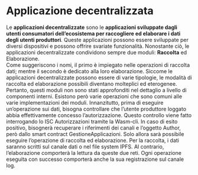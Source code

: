 # Applicazione decentralizzata
Le <strong>applicazioni decentralizzate</strong> sono le <strong>applicazioni sviluppate dagli utenti consumatori dell’ecosistema per raccogliere ed elaborare i dati degli utenti produttori</strong>. Queste applicazioni possono essere sviluppate per diversi dispositivi e possono offrire svariate funzionalità. Nonostante ciò, le applicazioni decentralizzate condividono sempre due moduli: <strong>Raccolta</strong> ed </strong>Elaborazione</strong>. 
<br>Come suggeriscono i nomi, il primo è impiegato nelle operazioni di raccolta dati; mentre il secondo è dedicato alla loro elaborazione. Siccome le applicazioni decentralizzate possono essere di varie tipologie, le modalità di raccolta ed elaborazione possibili diventano molteplici ed eterogenee. Pertanto, questi moduli non sono stati approfonditi nel dettaglio a livello di componenti interni. Esistono però varie operazioni che sono comuni alle varie implementazioni dei moduli. Innanzitutto, prima di eseguire un’operazione sui dati, bisogna controllare che l’utente produttore loggato abbia effettivamente concesso l’autorizzazione. Questo controllo viene fatto interrogando lo ISC Autorizzazioni tramite la Wasm-cli. In caso di esito positivo, bisognerà recuperare i riferimenti dei canali e l’oggetto Author, però dallo smart contract GestioneApplicazioni. Solo allora sarà possibile eseguire l’operazione di raccolta ed elaborazione. Per la raccolta, i dati saranno scritti sul canale dati o nel file system IPFS. Al contrario, l’elaborazione comporterà la lettura da queste due reti. Ogni operazione eseguita con successo comporterà anche la sua registrazione sul canale log.